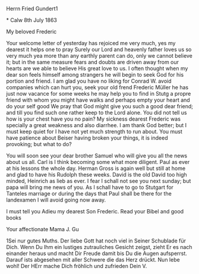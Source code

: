 Herrn Fried Gundert1

<II e II R.>* Calw 8th July 1863

My beloved Frederic

Your welcome letter of yesterday has rejoiced me very much, yes my dearest it helps one to pray Surely our Lord and heavenly father loves us so very much yea more than any earthly parent can do, only we cannot believe it; but in the same measure fears and doubts are driven away from our hearts are we able to believe His great love to us. I often thought when my dear son feels himself among strangers he will begin to seek God for his portion and friend. I am glad you have no liking for Conrad W. avoid companies which can hurt you, seek your old frend Frederic Müller he has just now vacance for some weeks he may help you to find in Stutg a propre friend with whom you might have walks and perhaps empty your heart and do your self good We pray that God might give you such a good dear friend; and till you find such one rather keep to the Lord alone. You did not tell us how is your chest have you no pain? My sickness dearest Frederic was specially a great weakness and also diarrhee. I am thank God better; but I must keep quiet for I have not yet much strength to run about. You must have patience about Beiser having broken your things, it is indeed provoking; but what to do?

You will soon see your dear brother Samuel who will give you all the news about us all. Carl is I think becoming some what more diligent. Paul as ever at his lessons the whole day. Herman Gross is again well but still at home and glad to have his Rudolph these weeks. David is the old David too high minded, Heinrich as lieb as ever. I fear I schall not see you next sunday; but papa will bring me news of you. As I schall have to go to Stutgart for Tanteles marriage or during the days that Paul shall be there for the landexamen I will avoid going now away.

I must tell you Adieu my dearest Son Frederic. Read your Bibel and good books

 Your affectionate Mama
 J. Gu


1Sei nur gutes Muths. Der liebe Gott hat noch viel in Seiner Schublade für Dich. Wenn Du Ihm ein lustiges zutrauliches Gesicht zeigst, zieht Er es nach einander heraus und macht Dir Freude damit bis Du die Augen aufsperrst. Darauf ists abgesehen mit aller Schwere die das Herz drückt. Nun lebe wohl! Der HErr mache Dich fröhlich und zufrieden
 Dein V.

